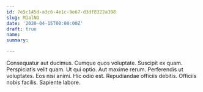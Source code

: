 ```yaml
---
id: 7e5c145d-a3c6-4e1c-9e67-d3df8322a308
slug: M1alND
date: '2020-04-15T00:00:00Z'
draft: true
name: 
summary: 

---
```


Consequatur aut ducimus. Cumque quos voluptate. Suscipit ex quam. Perspiciatis velit quam. Ut qui optio. Aut maxime rerum. Perferendis ut voluptates. Eos nisi animi. Hic odio est. Repudiandae officiis debitis. Officiis nobis facilis. Sapiente labore.
